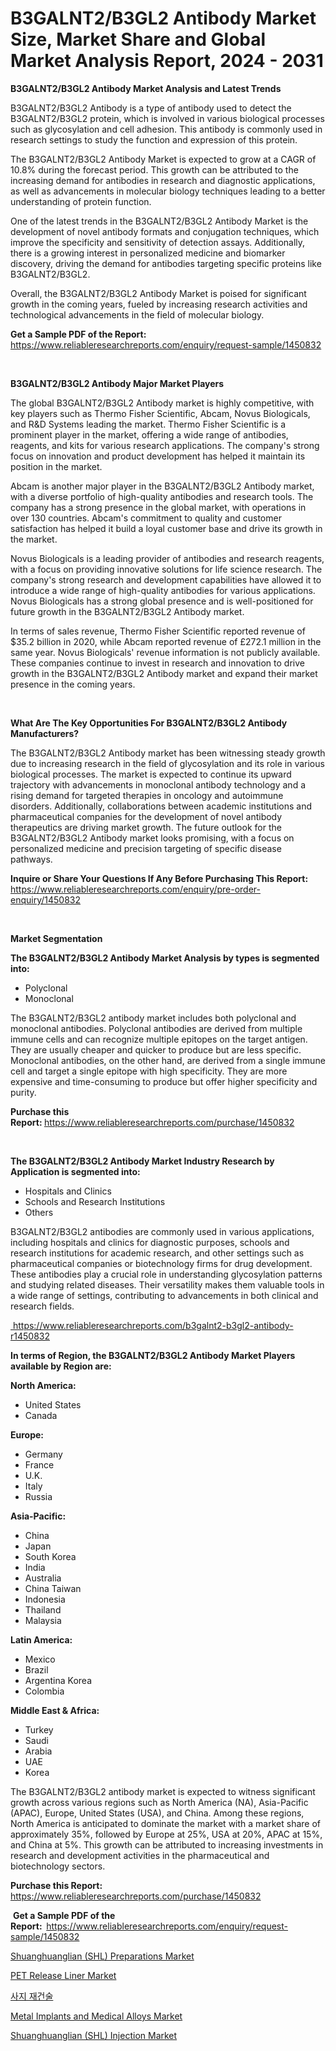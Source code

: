 <p><h1>B3GALNT2/B3GL2 Antibody Market Size, Market Share and Global Market Analysis Report, 2024 - 2031</h1></p><p><strong>B3GALNT2/B3GL2 Antibody Market Analysis and Latest Trends</strong></p>
<p><p>B3GALNT2/B3GL2 Antibody is a type of antibody used to detect the B3GALNT2/B3GL2 protein, which is involved in various biological processes such as glycosylation and cell adhesion. This antibody is commonly used in research settings to study the function and expression of this protein.</p><p>The B3GALNT2/B3GL2 Antibody Market is expected to grow at a CAGR of 10.8% during the forecast period. This growth can be attributed to the increasing demand for antibodies in research and diagnostic applications, as well as advancements in molecular biology techniques leading to a better understanding of protein function.</p><p>One of the latest trends in the B3GALNT2/B3GL2 Antibody Market is the development of novel antibody formats and conjugation techniques, which improve the specificity and sensitivity of detection assays. Additionally, there is a growing interest in personalized medicine and biomarker discovery, driving the demand for antibodies targeting specific proteins like B3GALNT2/B3GL2.</p><p>Overall, the B3GALNT2/B3GL2 Antibody Market is poised for significant growth in the coming years, fueled by increasing research activities and technological advancements in the field of molecular biology.</p></p>
<p><strong>Get a Sample PDF of the Report:&nbsp;</strong> <a href="https://www.reliableresearchreports.com/enquiry/request-sample/1450832">https://www.reliableresearchreports.com/enquiry/request-sample/1450832</a></p>
<p>&nbsp;</p>
<p><strong>B3GALNT2/B3GL2 Antibody Major Market Players</strong></p>
<p><p>The global B3GALNT2/B3GL2 Antibody market is highly competitive, with key players such as Thermo Fisher Scientific, Abcam, Novus Biologicals, and R&D Systems leading the market. Thermo Fisher Scientific is a prominent player in the market, offering a wide range of antibodies, reagents, and kits for various research applications. The company's strong focus on innovation and product development has helped it maintain its position in the market. </p><p>Abcam is another major player in the B3GALNT2/B3GL2 Antibody market, with a diverse portfolio of high-quality antibodies and research tools. The company has a strong presence in the global market, with operations in over 130 countries. Abcam's commitment to quality and customer satisfaction has helped it build a loyal customer base and drive its growth in the market.</p><p>Novus Biologicals is a leading provider of antibodies and research reagents, with a focus on providing innovative solutions for life science research. The company's strong research and development capabilities have allowed it to introduce a wide range of high-quality antibodies for various applications. Novus Biologicals has a strong global presence and is well-positioned for future growth in the B3GALNT2/B3GL2 Antibody market.</p><p>In terms of sales revenue, Thermo Fisher Scientific reported revenue of $35.2 billion in 2020, while Abcam reported revenue of £272.1 million in the same year. Novus Biologicals' revenue information is not publicly available. These companies continue to invest in research and innovation to drive growth in the B3GALNT2/B3GL2 Antibody market and expand their market presence in the coming years.</p></p>
<p>&nbsp;</p>
<p><strong>What Are The Key Opportunities For B3GALNT2/B3GL2 Antibody Manufacturers?</strong></p>
<p><p>The B3GALNT2/B3GL2 Antibody market has been witnessing steady growth due to increasing research in the field of glycosylation and its role in various biological processes. The market is expected to continue its upward trajectory with advancements in monoclonal antibody technology and a rising demand for targeted therapies in oncology and autoimmune disorders. Additionally, collaborations between academic institutions and pharmaceutical companies for the development of novel antibody therapeutics are driving market growth. The future outlook for the B3GALNT2/B3GL2 Antibody market looks promising, with a focus on personalized medicine and precision targeting of specific disease pathways.</p></p>
<p><strong>Inquire or Share Your Questions If Any Before Purchasing This Report:</strong> <a href="https://www.reliableresearchreports.com/enquiry/pre-order-enquiry/1450832">https://www.reliableresearchreports.com/enquiry/pre-order-enquiry/1450832</a></p>
<p>&nbsp;</p>
<p><strong>Market Segmentation</strong></p>
<p><strong>The B3GALNT2/B3GL2 Antibody Market Analysis by types is segmented into:</strong></p>
<p><ul><li>Polyclonal</li><li>Monoclonal</li></ul></p>
<p><p>The B3GALNT2/B3GL2 antibody market includes both polyclonal and monoclonal antibodies. Polyclonal antibodies are derived from multiple immune cells and can recognize multiple epitopes on the target antigen. They are usually cheaper and quicker to produce but are less specific. Monoclonal antibodies, on the other hand, are derived from a single immune cell and target a single epitope with high specificity. They are more expensive and time-consuming to produce but offer higher specificity and purity.</p></p>
<p><strong>Purchase this Report:&nbsp;</strong><a href="https://www.reliableresearchreports.com/purchase/1450832">https://www.reliableresearchreports.com/purchase/1450832</a></p>
<p>&nbsp;</p>
<p><strong>The B3GALNT2/B3GL2 Antibody Market Industry Research by Application is segmented into:</strong></p>
<p><ul><li>Hospitals and Clinics</li><li>Schools and Research Institutions</li><li>Others</li></ul></p>
<p><p>B3GALNT2/B3GL2 antibodies are commonly used in various applications, including hospitals and clinics for diagnostic purposes, schools and research institutions for academic research, and other settings such as pharmaceutical companies or biotechnology firms for drug development. These antibodies play a crucial role in understanding glycosylation patterns and studying related diseases. Their versatility makes them valuable tools in a wide range of settings, contributing to advancements in both clinical and research fields.</p></p>
<p><a href="https://www.reliableresearchreports.com/b3galnt2-b3gl2-antibody-r1450832">&nbsp;https://www.reliableresearchreports.com/b3galnt2-b3gl2-antibody-r1450832</a></p>
<p><strong>In terms of Region, the B3GALNT2/B3GL2 Antibody Market Players available by Region are:</strong></p>
<p>
    <p> <strong> North America: </strong>
        <ul>
            <li>United States</li>
            <li>Canada</li>
        </ul>
        </p> 
    <p> <strong> Europe: </strong>
        <ul>
            <li>Germany</li>
            <li>France</li>
            <li>U.K.</li>
            <li>Italy</li>
            <li>Russia</li>
        </ul>
        </p> 
    <p> <strong> Asia-Pacific: </strong>
        <ul>
            <li>China</li>
            <li>Japan</li>
            <li>South Korea</li>
            <li>India</li>
            <li>Australia</li>
            <li>China Taiwan</li>
            <li>Indonesia</li>
            <li>Thailand</li>
            <li>Malaysia</li>
        </ul>
        </p> 
    <p> <strong> Latin America: </strong>
        <ul>
            <li>Mexico</li>
            <li>Brazil</li>
            <li>Argentina Korea</li>
            <li>Colombia</li>
        </ul>
        </p> 
    <p> <strong> Middle East & Africa: </strong>
        <ul>
            <li>Turkey</li>
            <li>Saudi</li>
            <li>Arabia</li>
            <li>UAE</li>
            <li>Korea</li>
        </ul>
    </p>
    </p>
<p><p>The B3GALNT2/B3GL2 antibody market is expected to witness significant growth across various regions such as North America (NA), Asia-Pacific (APAC), Europe, United States (USA), and China. Among these regions, North America is anticipated to dominate the market with a market share of approximately 35%, followed by Europe at 25%, USA at 20%, APAC at 15%, and China at 5%. This growth can be attributed to increasing investments in research and development activities in the pharmaceutical and biotechnology sectors.</p></p>
<p><strong>Purchase this Report: </strong><a href="https://www.reliableresearchreports.com/purchase/1450832">https://www.reliableresearchreports.com/purchase/1450832</a></p>
<p>&nbsp;<strong>Get a Sample PDF of the Report:&nbsp;&nbsp;</strong><a href="https://www.reliableresearchreports.com/enquiry/request-sample/1450832">https://www.reliableresearchreports.com/enquiry/request-sample/1450832</a></p>
<p><strong></strong></p>
<p><p><a href="https://github.com/waylose1223/Market-Research-Report-List-2/blob/main/shuanghuanglian-shl-preparations-market.md">Shuanghuanglian (SHL) Preparations Market</a></p><p><a href="https://www.linkedin.com/pulse/global-pet-release-liner-market-share-growth-opportunities-q4jxf?trackingId=eXFk%2FxwqTI2%2BeszJCQvjVQ%3D%3D">PET Release Liner Market</a></p><p><a href="https://github.com/AlexanderElliott1993/Market-Research-Report-List-2/blob/main/536503385151.md">사지 재건술</a></p><p><a href="https://www.linkedin.com/pulse/metal-implants-medical-alloys-market-size-share-trends-analysis-bd4wc?trackingId=MkamRE8%2FQby1VCiSeNBy9A%3D%3D">Metal Implants and Medical Alloys Market</a></p><p><a href="https://github.com/hzxpgedq27/Market-Research-Report-List-1/blob/main/shuanghuanglian-shl-injection-market.md">Shuanghuanglian (SHL) Injection Market</a></p></p>